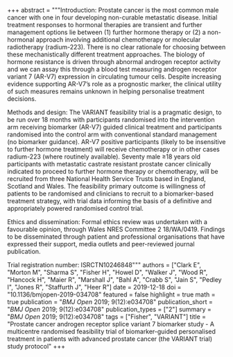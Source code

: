 +++
abstract = """Introduction: Prostate cancer is the most common male cancer with one in four developing non-curable metastatic disease. Initial treatment responses to hormonal therapies are transient and further management options lie between (1) further hormone therapy or (2) a non-hormonal approach involving additional chemotherapy or molecular radiotherapy (radium-223). There is no clear rationale for choosing between these mechanistically different treatment approaches. The biology of hormone resistance is driven through abnormal androgen receptor activity and we can assay this through a blood test measuring androgen receptor variant 7 (AR-V7) expression in circulating tumour cells. Despite increasing evidence supporting AR-V7’s role as a prognostic marker, the clinical utility of such measures remains unknown in helping personalise treatment decisions.

Methods and design: The VARIANT feasibility trial is a pragmatic design, to be run over 18 months with participants randomised into the intervention arm receiving biomarker (AR-V7) guided clinical treatment and participants randomised into the control arm with conventional standard management (no biomarker guidance). AR-V7 positive participants (likely to be insensitive to further hormone treatment) will receive chemotherapy or in other cases radium-223 (where routinely available). Seventy male ≥18 years old participants with metastatic castrate resistant prostate cancer clinically indicated to proceed to further hormone therapy or chemotherapy, will be recruited from three National Health Service Trusts based in England, Scotland and Wales. The feasibility primary outcome is willingness of patients to be randomised and clinicians to recruit to a biomarker-based treatment strategy, with trial data informing the basis of a definitive and appropriately powered randomised control trial.

Ethics and dissemination: Formal ethics review was undertaken with a favourable opinion, through Wales NRES Committee 2 18/WA/0419. Findings to be disseminated through patient and professional organisations that have expressed their support, media outlets and peer-reviewed journal publication.

Trial registration number: ISRCTN10246848"""
authors = ["Clark E", "Morton M", "Sharma S", "Fisher H", "Howel D", "Walker J", "Wood R", "Hancock H", "Maier R", "Marshall J", "Bahl A", "Crabb S", "Jain S", "Pedley I", "Jones R", "Staffurth J", "Heer R"]
date = 2019-12-18
doi = "10.1136/bmjopen-2019-034708"
featured = false
highlight = true
math = true
publication = "*BMJ Open* 2019; 9(12):e034708"
publication_short = "*BMJ Open* 2019; 9(12):e034708"
publication_types = ["2"]
summary = "*BMJ Open* 2019; 9(12):e034708"
tags = ["Fisher", "VARIANT"]
title = "Prostate cancer androgen receptor splice variant 7 biomarker study - A multicentre randomised feasibility trial of biomarker-guided personalised treatment in patients with advanced prostate cancer (the VARIANT trial) study protocol"
+++
